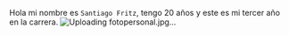 Hola mi nombre es ``Santiago Fritz``, tengo 20 años y este es mi tercer año en la carrera. ![Uploading fotopersonal.jpg…]()
